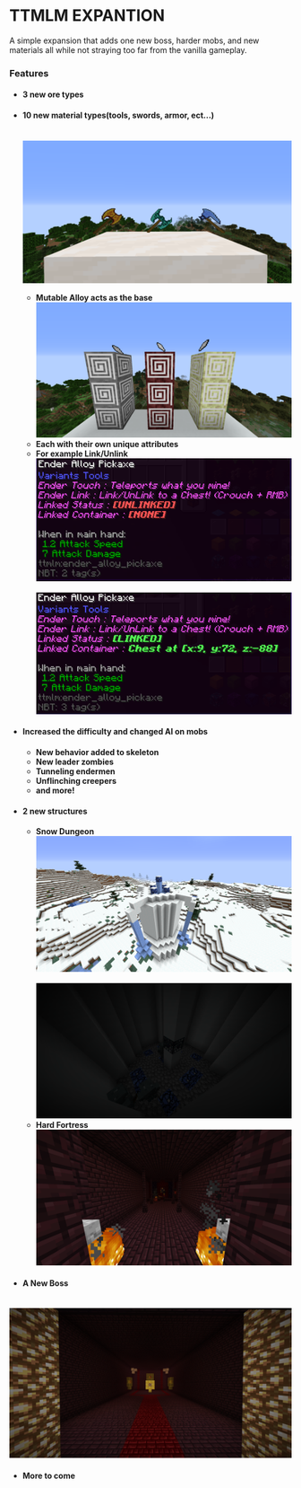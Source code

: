 # TTMLM EXPANTION
A simple expansion that adds one new boss, harder mobs, and new materials all while not straying too far from the vanilla gameplay.

### Features
* <h4>3 new ore types<h4>
* <h4>10 new material types(tools, swords, armor, ect...)<h4>

   <br>![Axes](readme_img/Axes.png)</br>
   * Mutable Alloy acts as the base
   <br>![Alloy](readme_img/MutableOres.png)</br>
   * Each with their own unique attributes
   * For example Link/Unlink
   <br>![Unlink](readme_img/unlink.PNG)</br>
   <br>![Link](readme_img/link.PNG)</br>
  

* <h4>Increased the difficulty and changed AI on mobs<h4>

  * New behavior added to skeleton
  * New leader zombies
  * Tunneling endermen
  * Unflinching creepers
  * and more!

* <h4>2 new structures<h4>

  * Snow Dungeon
  <br>![Snow](readme_img/Snowdungeon.png)</br>
  <br>![Snow](readme_img/SnowdunegonInside.png)</br>
  * Hard Fortress
  <br>![Snow](readme_img/HardFortress.png)</br>

* <h4>A New Boss<h4>
<br>![Boss](readme_img/BossRoom.png)</br>  

* <h4>More to come<h4>

